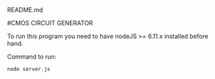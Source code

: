 README.md

#CMOS CIRCUIT GENERATOR

To run this program you need to have nodeJS >= 6.11.x installed before hand.

Command to run:

`node server.js`


